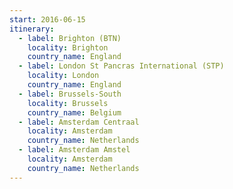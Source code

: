 ```yaml
---
start: 2016-06-15
itinerary:
  - label: Brighton (BTN)
    locality: Brighton
    country_name: England
  - label: London St Pancras International (STP)
    locality: London
    country_name: England
  - label: Brussels-South
    locality: Brussels
    country_name: Belgium
  - label: Amsterdam Centraal
    locality: Amsterdam
    country_name: Netherlands
  - label: Amsterdam Amstel
    locality: Amsterdam
    country_name: Netherlands
---
```

